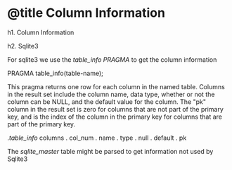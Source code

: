 # @title Column Information

h1. Column Information

h2. Sqlite3

For sqlite3 we use the _table_info_ _PRAGMA_ to get the column information

  PRAGMA table_info(table-name);

This pragma returns one row for each column in the named table. Columns in the result set include the column name, data type, whether or not the column can be NULL, and the default value for the column. The "pk" column in the result set is zero for columns that are not part of the primary key, and is the index of the column in the primary key for columns that are part of the primary key.

._table_info_ columns
. col_num
. name
. type
. null
. default
. pk

The _sqlite_master_ table might be parsed to get information not used by Sqlite3 

